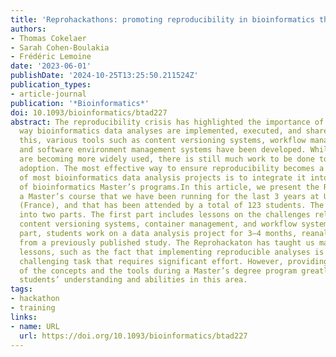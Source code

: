 ```yaml
---
title: 'Reprohackathons: promoting reproducibility in bioinformatics through training'
authors:
- Thomas Cokelaer
- Sarah Cohen-Boulakia
- Frédéric Lemoine
date: '2023-06-01'
publishDate: '2024-10-25T13:25:50.211524Z'
publication_types:
- article-journal
publication: '*Bioinformatics*'
doi: 10.1093/bioinformatics/btad227
abstract: The reproducibility crisis has highlighted the importance of improving the
  way bioinformatics data analyses are implemented, executed, and shared. To address
  this, various tools such as content versioning systems, workflow management systems,
  and software environment management systems have been developed. While these tools
  are becoming more widely used, there is still much work to be done to increase their
  adoption. The most effective way to ensure reproducibility becomes a standard part
  of most bioinformatics data analysis projects is to integrate it into the curriculum
  of bioinformatics Master’s programs.In this article, we present the Reprohackathon,
  a Master’s course that we have been running for the last 3 years at Université Paris-Saclay
  (France), and that has been attended by a total of 123 students. The course is divided
  into two parts. The first part includes lessons on the challenges related to reproducibility,
  content versioning systems, container management, and workflow systems. In the second
  part, students work on a data analysis project for 3–4 months, reanalyzing data
  from a previously published study. The Reprohackaton has taught us many valuable
  lessons, such as the fact that implementing reproducible analyses is a complex and
  challenging task that requires significant effort. However, providing in-depth teaching
  of the concepts and the tools during a Master’s degree program greatly improves
  students’ understanding and abilities in this area.
tags:
- hackathon
- training
links:
- name: URL
  url: https://doi.org/10.1093/bioinformatics/btad227
---
```

